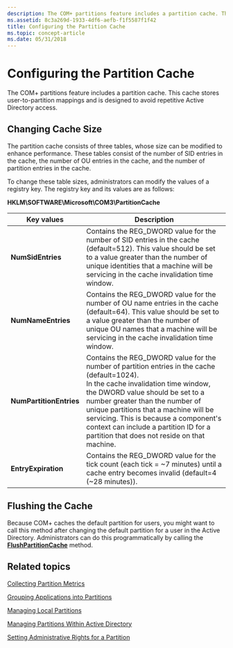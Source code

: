 ```yaml
---
description: The COM+ partitions feature includes a partition cache. This cache stores user-to-partition mappings and is designed to avoid repetitive Active Directory access.
ms.assetid: 8c3a269d-1933-4df6-aefb-f1f5587f1f42
title: Configuring the Partition Cache
ms.topic: concept-article
ms.date: 05/31/2018
---
```


# Configuring the Partition Cache

The COM+ partitions feature includes a partition cache. This cache stores user-to-partition mappings and is designed to avoid repetitive Active Directory access.

## Changing Cache Size

The partition cache consists of three tables, whose size can be modified to enhance performance. These tables consist of the number of SID entries in the cache, the number of OU entries in the cache, and the number of partition entries in the cache.

To change these table sizes, administrators can modify the values of a registry key. The registry key and its values are as follows:

**HKLM\\SOFTWARE\\Microsoft\\COM3\\PartitionCache**



| Key values                         | Description                                                                                                                                                                                                                                                                                                                                                                                                  |
|------------------------------------|--------------------------------------------------------------------------------------------------------------------------------------------------------------------------------------------------------------------------------------------------------------------------------------------------------------------------------------------------------------------------------------------------------------|
| **NumSidEntries**<br/>       | Contains the REG\_DWORD value for the number of SID entries in the cache (default=512). This value should be set to a value greater than the number of unique identities that a machine will be servicing in the cache invalidation time window.<br/>                                                                                                                                                  |
| **NumNameEntries**<br/>      | Contains the REG\_DWORD value for the number of OU name entries in the cache (default=64). This value should be set to a value greater than the number of unique OU names that a machine will be servicing in the cache invalidation time window.<br/>                                                                                                                                                 |
| **NumPartitionEntries**<br/> | Contains the REG\_DWORD value for the number of partition entries in the cache (default=1024).<br/> In the cache invalidation time window, the DWORD value should be set to a number greater than the number of unique partitions that a machine will be servicing. This is because a component's context can include a partition ID for a partition that does not reside on that machine. <br/> |
| **EntryExpiration**<br/>     | Contains the REG\_DWORD value for the tick count (each tick = ~7 minutes) until a cache entry becomes invalid (default=4 (~28 minutes)).<br/>                                                                                                                                                                                                                                                          |



 

## Flushing the Cache

Because COM+ caches the default partition for users, you might want to call this method after changing the default partition for a user in the Active Directory. Administrators can do this programmatically by calling the [**FlushPartitionCache**](/windows/desktop/api/ComAdmin/nf-comadmin-icomadmincatalog2-flushpartitioncache) method.

## Related topics

<dl> <dt>

[Collecting Partition Metrics](collecting-partition-metrics.md)
</dt> <dt>

[Grouping Applications into Partitions](grouping-applications-into-partitions.md)
</dt> <dt>

[Managing Local Partitions](managing-local-partitions.md)
</dt> <dt>

[Managing Partitions Within Active Directory](managing-partitions-within-active-directory.md)
</dt> <dt>

[Setting Administrative Rights for a Partition](setting-administrative-rights-for-a-partition.md)
</dt> </dl>

 

 




